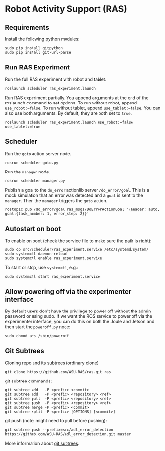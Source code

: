 # Robot Activity Support (RAS)

## Requirements
Install the following python modules:
```
sudo pip install gitpython
sudo pip install git-url-parse
```

## Run RAS Experiment

Run the full RAS experiment with robot and tablet.
```
roslaunch scheduler ras_experiment.launch
```

Run RAS experiment partially. You append arguments at the end of the roslaunch command to set options. To run without robot, append `use_robot:=false`. To run without tablet, append `use_tablet:=false`. You can also use both arguments. By default, they are both set to `true`.
```
roslaunch scheduler ras_experiment.launch use_robot:=false use_tablet:=true
```

## Scheduler

Run the `goto` action server node.
```
rosrun scheduler goto.py
```

Run the `manager` node.
```
rosrun scheduler manager.py
```

Publish a goal to the `do_error` actionlib server `/do_error/goal`. This is a mock simulation that an error was detected and a `goal` is sent to the `manager`. Then the `manager` triggers the `goto` action.
```
rostopic pub /do_error/goal ras_msgs/DoErrorActionGoal '{header: auto, goal:{task_number: 1, error_step: 2}}'
```

## Autostart on boot
To enable on boot (check the service file to make sure the path is right):

    sudo cp src/scheduler/ras_experiment.service /etc/systemd/system/
    sudo systemctl daemon-reload
    sudo systemctl enable ras_experiment.service

To start or stop, use `systemctl`, e.g.:

    sudo systemctl start ras_experiment.service

## Allow powering off via the experimenter interface
By default users don't have the privilege to power off without the admin
password or using sudo. If we want the ROS service to power off via the
experimenter interface, you can do this on both the Joule and Jetson and then
start the `poweroff.py` node:

    sudo chmod a+s /sbin/poweroff

## Git Subtrees
Cloning repo and its subtrees (ordinary clone):

    git clone https://github.com/WSU-RAS/ras.git ras

git subtree commands:

    git subtree add   -P <prefix> <commit>
    git subtree add   -P <prefix> <repository> <ref>
    git subtree pull  -P <prefix> <repository> <ref>
    git subtree push  -P <prefix> <repository> <ref>
    git subtree merge -P <prefix> <commit>
    git subtree split -P <prefix> [OPTIONS] [<commit>]
    
git push (note: might need to pull before pushing):

    git subtree push --prefix=src/adl_error_detection https://github.com/WSU-RAS/adl_error_detection.git master

More information about [git subtrees](https://github.com/git/git/blob/master/contrib/subtree/git-subtree.txt).
